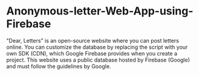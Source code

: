 # Anonymous-letter-Web-App-using-Firebase
"Dear, Letters" is an open-source website where you can post letters online. You can customize the database by replacing the script with your own SDK (CDN), which Google Firebase provides when you create a project. This website uses a public database hosted by Firebase (Google) and must follow the guidelines by Google.

